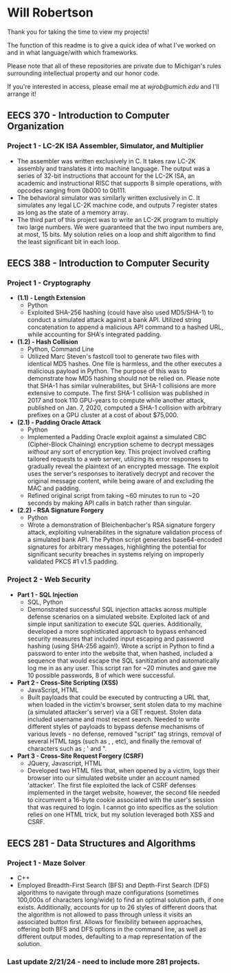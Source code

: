
# Will Robertson
Thank you for taking the time to view my projects!

The function of this readme is to give a quick idea of what I've worked on and in what language/with which frameworks.

Please note that all of these repositories are private due to Michigan's rules surrounding intellectual property and our honor code.

If you're interested in access, please email me at _wjrob@umich.edu_ and I'll arrange it!













## EECS 370 - Introduction to Computer Organization
### Project 1 - LC-2K ISA Assembler, Simulator, and Multiplier
- The assembler was written exclusively in C. It takes raw LC-2K assembly and translates it into machine language. The output was a series of 32-bit instructions that account for the LC-2K ISA, an academic and instructional RISC that supports 8 simple operations, with opcodes ranging from 0b000 to 0b111.
- The behavioral simulator was similarly written exclusively in C. It simulates any legal LC-2K machine code, and outputs 7 register states as long as the state of a memory array.
- The third part of this project was to write an LC-2K program to multiply two large numbers. We were guaranteed that the two input numbers are, at most, 15 bits. My solution relies on a loop and shift algorithm to find the least significant bit in each loop.

## EECS 388 - Introduction to Computer Security
### Project 1 - Cryptography
-  **(1.1) - Length Extension**
    - Python
    - Exploited SHA-256 hashing (could have also used MD5/SHA-1) to conduct a simulated attack against a bank API. Utilized string concatenation to append a malicious API command to a hashed URL, while accounting for SHA's integrated padding.
- **(1.2) - Hash Collision**
    - Python, Command Line
    - Utilized Marc Steven's fastcoll tool to generate two files with identical MD5 hashes. One file is harmless, and the other executes a malicious payload in Python. The purpose of this was to demonstrate how MD5 hashing should not be relied on. Please note that SHA-1 has similar vulnerabilites, but SHA-1 collisions are more extensive to compute. The first SHA-1 collision was published in 2017 and took 110 GPU-years to compute while another attack, published on Jan. 7, 2020, computed a SHA-1 collision with arbitrary prefixes on a GPU cluster at a cost of about $75,000.
- **(2.1) - Padding Oracle Attack**
    - Python
    - Implemented a Padding Oracle exploit against a simulated CBC (Cipher-Block Chaining) encryption scheme to decrypt messages _without_ any sort of encryption key. This project involved crafting tailored requests to a web server, utilizing its error responses to gradually reveal the plaintext of an encrypted message. The exploit uses the server's responses to iteratively decrypt and recover the original message content, while being aware of and excluding the MAC and padding. 
    - Refined original script from taking ~60 minutes to run to ~20 seconds by making API calls in batch rather than singular.
- **(2.2) - RSA Signature Forgery**
    - Python
    - Wrote a demonstration of Bleichenbacher's RSA signature forgery attack, exploiting vulnerabilites in the signature validation process of a simulated bank API. The Python script generates base64-encoded signatures for arbitrary messages, highlighting the potential for significant security breaches in systems relying on improperly validated PKCS #1 v1.5 padding.
### Project 2 - Web Security
- **Part 1 - SQL Injection**
    - SQL, Python
    - Demonstrated successful SQL injection attacks across multiple defense scenarios on a simulated website. Exploited lack of and simple input sanitization to execute SQL queries. Additionally, developed a more sophisticated approach to bypass enhanced security measures that included input escaping and password hashing (using SHA-256 again!). Wrote a script in Python to find a password to enter into the website that, when hashed, included a sequence that would escape the SQL sanitization and automatically log me in as any user. This script ran for ~20 minutes and gave me 10 possible passwords, 8 of which were successful. 
- **Part 2 - Cross-Site Scripting (XSS)**
    - JavaScript, HTML
    - Built payloads that could be executed by contructing a URL that, when loaded in the victim's browser, sent stolen data to my machine (a simulated attacker's server) via a GET request. Stolen data included username and most recent search. Needed to write different styles of payloads to bypass defense mechanisms of various levels - no defense, removed "script" tag strings, removal of several HTML tags (such as <img>, <body>, etc), and finally the removal of characters such as ; ' and ".
- **Part 3 - Cross-Site Request Forgery (CSRF)**
    - JQuery, Javascript, HTML
    - Developed two HTML files that, when opened by a victim, logs their browser into our simulated website under an account named 'attacker'. The first file exploited the lack of CSRF defenses implemented in the target website, however, the second file needed to circumvent a 16-byte cookie associated with the user's session that was required to login. I cannot go into specifics as the solution relies on one HTML trick, but my solution leveraged both XSS and CSRF.

## EECS 281 - Data Structures and Algorithms
### Project 1 - Maze Solver
- C++
- Employed Breadth-First Search (BFS) and Depth-First Search (DFS) algorithms to navigate through maze configurations (sometimes 100,000s of characters long/wide) to find an optimal solution path, if one exists. Additionally, accounts for up to 26 styles of different doors that the algorithm is not allowed to pass through unless it visits an associated button first. Allows for flexibility between approaches, offering both BFS and DFS options in the command line, as well as different output modes, defaulting to a map representation of the solution.
### Last update 2/21/24 - need to include more 281 projects.


